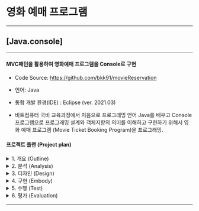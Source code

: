 
# 영화 예매 프로그램
---
## [Java.console] 


---
#### MVC패턴을 활용하여 영화예매 프로그램을 Console로 구현

- Code Source: https://github.com/bkk91/movieReservation 

- 언어: Java 

- 통합 개발 환경(IDE) : Eclipse (ver. 2021.03)

- 비트컴퓨터 국비 교육과정에서 처음으로 프로그래밍 언어 Java를 배우고 Console프로그램으로 프로그래밍 설계와 객체지향의 의미를 이해하고 구현하기 위해서 영화 예매 프로그램 (Movie Ticket Booking Program)을 프로그래밍.

#### 프로젝트 플랜 (Project plan)


<details>
<summary> 1. 개요 (Outline) </summary>
<div markdown="1">
 
Content 

 </div>
</details>

<details>
<summary> 2. 분석 (Analysis) </summary>>
<div markdown="1">
 
Content 

 </div>
</details>

<details>
<summary> 3. 디자인 (Design) </summary>>
<div markdown="1">
 
Content 

 </div>
</details>

<details>
<summary> 4. 구현 (Embody) </summary>>
<div markdown="1">
 
Content 

 </div>
</details>

<details>
<summary> 5. 수행 (Test) </summary>>
<div markdown="1">
 
Content 

 </div>
</details>

<details>
<summary> 6. 평가 (Evaluation) </summary>>
<div markdown="1">
 
Content 

 </div>
</details>

---
